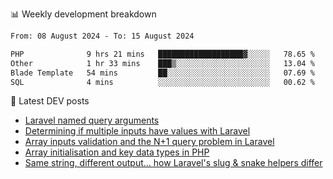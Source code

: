 📊 Weekly development breakdown
<!--START_SECTION:waka-->

```txt
From: 08 August 2024 - To: 15 August 2024

PHP              9 hrs 21 mins   ███████████████████▓░░░░░   78.65 %
Other            1 hr 33 mins    ███▒░░░░░░░░░░░░░░░░░░░░░   13.04 %
Blade Template   54 mins         ██░░░░░░░░░░░░░░░░░░░░░░░   07.69 %
SQL              4 mins          ░░░░░░░░░░░░░░░░░░░░░░░░░   00.62 %
```

<!--END_SECTION:waka-->

📕 Latest DEV posts
<!-- BLOG-POST-LIST:START -->
- [Laravel named query arguments](https://dev.to/michaelvickersuk/laravel-named-query-arguments-28kd)
- [Determining if multiple inputs have values with Laravel](https://dev.to/michaelvickersuk/determining-if-multiple-inputs-have-values-with-laravel-km6)
- [Array inputs validation and the N+1 query problem in Laravel](https://dev.to/michaelvickersuk/array-inputs-validation-and-the-n1-query-problem-in-laravel-2agb)
- [Array initialisation and key data types in PHP](https://dev.to/michaelvickersuk/array-initialisation-and-key-data-types-in-php-1e5b)
- [Same string, different output... how Laravel&#39;s slug &amp; snake helpers differ](https://dev.to/michaelvickersuk/same-string-different-output-how-laravels-slug-snake-helpers-differ-1ccj)
<!-- BLOG-POST-LIST:END -->
